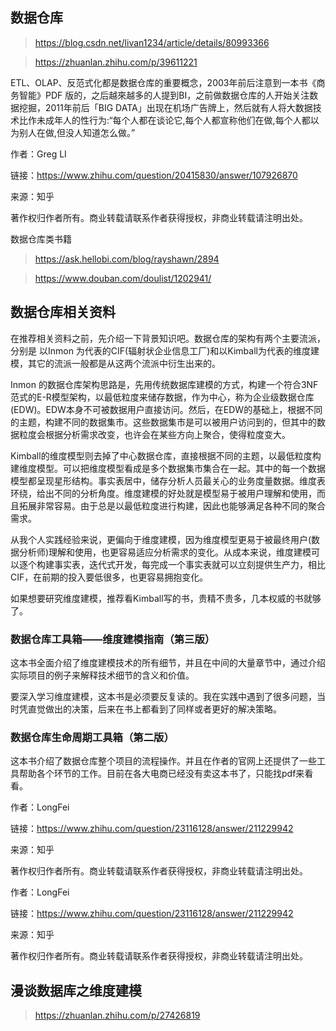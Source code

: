 ## 数据仓库

> https://blog.csdn.net/livan1234/article/details/80993366

> https://zhuanlan.zhihu.com/p/39611221

ETL、OLAP、反范式化都是数据仓库的重要概念，2003年前后注意到一本书《商务智能》PDF 版的，之后越來越多的人提到BI，之前做数据仓库的人开始关注数据挖掘，2011年前后「BIG DATA」出现在机场广告牌上，然后就有人将大数据技术比作未成年人的性行为:“每个人都在谈论它,每个人都宣称他们在做,每个人都以为别人在做,但没人知道怎么做。”

作者：Greg LI

链接：https://www.zhihu.com/question/20415830/answer/107926870

来源：知乎

著作权归作者所有。商业转载请联系作者获得授权，非商业转载请注明出处。



数据仓库类书籍

> https://ask.hellobi.com/blog/rayshawn/2894

> https://www.douban.com/doulist/1202941/





## 数据仓库相关资料

在推荐相关资料之前，先介绍一下背景知识吧。数据仓库的架构有两个主要流派，分别是 以Inmon 为代表的CIF(辐射状企业信息工厂)和以Kimball为代表的维度建模，其它的流派一般都是从这两个流派中衍生出来的。



Inmon 的数据仓库架构思路是，先用传统数据库建模的方式，构建一个符合3NF范式的E-R模型架构，以最低粒度来储存数据，作为中心，称为企业级数据仓库(EDW)。EDW本身不可被数据用户直接访问。然后，在EDW的基础上，根据不同的主题，构建不同的数据集市。这些数据集市是可以被用户访问到的，但其中的数据粒度会根据分析需求改变，也许会在某些方向上聚合，使得粒度变大。



Kimball的维度模型则去掉了中心数据仓库，直接根据不同的主题，以最低粒度构建维度模型。可以把维度模型看成是多个数据集市集合在一起。其中的每一个数据模型都呈现星形结构。事实表居中，储存分析人员最关心的业务度量数据。维度表环绕，给出不同的分析角度。维度建模的好处就是模型易于被用户理解和使用，而且拓展非常容易。由于总是以最低粒度进行构建，因此也能够满足各种不同的聚合需求。





从我个人实践经验来说，更偏向于维度建模，因为维度模型更易于被最终用户(数据分析师)理解和使用，也更容易适应分析需求的变化。从成本来说，维度建模可以逐个构建事实表，迭代式开发，每完成一个事实表就可以立刻提供生产力，相比CIF，在前期的投入要低很多，也更容易拥抱变化。

如果想要研究维度建模，推荐看Kimball写的书，贵精不贵多，几本权威的书就够了。



### 数据仓库工具箱——维度建模指南（第三版）

这本书全面介绍了维度建模技术的所有细节，并且在中间的大量章节中，通过介绍实际项目的例子来解释技术细节的含义和价值。

要深入学习维度建模，这本书是必须要反复读的。我在实践中遇到了很多问题，当时凭直觉做出的决策，后来在书上都看到了同样或者更好的解决策略。



### 数据仓库生命周期工具箱（第二版）

这本书介绍了数据仓库整个项目的流程操作。并且在作者的官网上还提供了一些工具帮助各个环节的工作。目前在各大电商已经没有卖这本书了，只能找pdf来看看。









作者：LongFei

链接：https://www.zhihu.com/question/23116128/answer/211229942

来源：知乎

著作权归作者所有。商业转载请联系作者获得授权，非商业转载请注明出处。





作者：LongFei

链接：https://www.zhihu.com/question/23116128/answer/211229942

来源：知乎

著作权归作者所有。商业转载请联系作者获得授权，非商业转载请注明出处。





## 漫谈数据库之维度建模

> https://zhuanlan.zhihu.com/p/27426819






